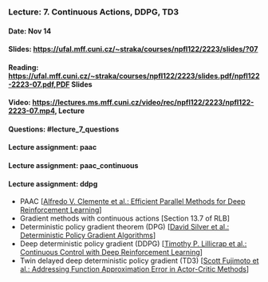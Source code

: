 ### Lecture: 7. Continuous Actions, DDPG, TD3
#### Date: Nov 14
#### Slides: https://ufal.mff.cuni.cz/~straka/courses/npfl122/2223/slides/?07
#### Reading: https://ufal.mff.cuni.cz/~straka/courses/npfl122/2223/slides.pdf/npfl122-2223-07.pdf,PDF Slides
#### Video: https://lectures.ms.mff.cuni.cz/video/rec/npfl122/2223/npfl122-2223-07.mp4, Lecture
#### Questions: #lecture_7_questions
#### Lecture assignment: paac
#### Lecture assignment: paac_continuous
#### Lecture assignment: ddpg

- PAAC [[Alfredo V. Clemente et al.: Efficient Parallel Methods for Deep Reinforcement Learning](https://arxiv.org/abs/1705.04862)]
- Gradient methods with continuous actions [Section 13.7 of RLB]
- Deterministic policy gradient theorem (DPG) [[David Silver et al.: Deterministic Policy Gradient Algorithms](http://proceedings.mlr.press/v32/silver14.pdf)]
- Deep deterministic policy gradient (DDPG) [[Timothy P. Lillicrap et al.: Continuous Control with Deep Reinforcement Learning](https://arxiv.org/abs/1509.02971)]
- Twin delayed deep deterministic policy gradient (TD3) [[Scott Fujimoto et al.: Addressing Function Approximation Error in Actor-Critic Methods](https://arxiv.org/abs/1802.09477)]

